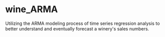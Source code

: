 # wine_ARMA
Utilizing the ARMA modeling process of time series regression analysis to better understand and eventually forecast a winery's sales numbers.
